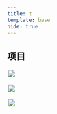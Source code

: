 ```yaml
---
title: τ
template: base
hide: true
---
```

## 项目

<a href="https://github.com/yangtau/hedgehog"><img style="margin:2px" src="https://gh-card.dev/repos/yangtau/hedgehog.svg"></a>

<a href="https://github.com/yangtau/yabg"><img style="margin:2px" src="https://gh-card.dev/repos/yangtau/yabg.svg"></a> 

<a href="https://github.com/yangtau/example-engine"><img style="margin:2px" src="https://gh-card.dev/repos/yangtau/example-engine.svg"></a>
